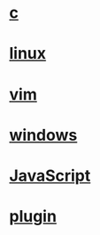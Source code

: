 # [c](/c/)
# [linux](/linux/)
# [vim](/vim/)
# [windows](/windows/)
# [JavaScript](/JavaScript/)
# [plugin](/plugin/)
